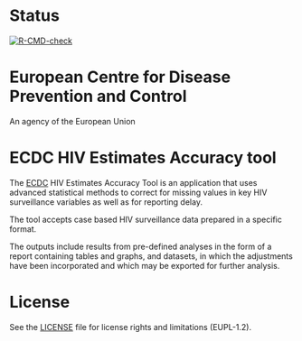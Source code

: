 # Status

[![R-CMD-check](https://github.com/EU-ECDC/hivPlatform/actions/workflows/R-CMD-check.yaml/badge.svg)](https://github.com/EU-ECDC/hivPlatform/actions/workflows/R-CMD-check.yaml)

# European Centre for Disease Prevention and Control

An agency of the European Union

# ECDC HIV Estimates Accuracy tool

The [ECDC](https://ecdc.europa.eu/en/home) HIV Estimates Accuracy Tool is an application that uses
advanced statistical methods to correct for missing values in key HIV surveillance variables as well
as for reporting delay.

The tool accepts case based HIV surveillance data prepared in a specific format.

The outputs include results from pre-defined analyses in the form of a report containing tables and
graphs, and datasets, in which the adjustments have been incorporated and which may be exported for
further analysis.

# License

See the [LICENSE](https://github.com/EU-ECDC/hivPlatform/blob/master/LICENSE) file
for license rights and limitations (EUPL-1.2).
